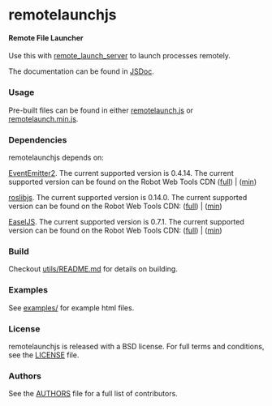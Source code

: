 remotelaunchjs
=======

#### Remote File Launcher
Use this with [remote_launch_server](../remote_launch_server) to launch processes remotely.

The documentation can be found in [JSDoc](https://guilhermelawless.github.io/remote_launch/remotelaunchjs/docs/).

### Usage
Pre-built files can be found in either [remotelaunch.js](build/remotelaunch.js) or [remotelaunch.min.js](build/remotelaunch.min.js).

### Dependencies
remotelaunchjs depends on:

[EventEmitter2](https://github.com/hij1nx/EventEmitter2). The current supported version is 0.4.14. The current supported version can be found on the Robot Web Tools CDN ([full](http://cdn.robotwebtools.org/EventEmitter2/0.4.14/eventemitter2.js)) | ([min](http://cdn.robotwebtools.org/EventEmitter2/0.4.14/eventemitter2.min.js))

[roslibjs](https://github.com/RobotWebTools/roslibjs). The current supported version is 0.14.0. The current supported version can be found on the Robot Web Tools CDN: ([full](http://cdn.robotwebtools.org/roslibjs/0.14.0/roslib.js)) | ([min](http://cdn.robotwebtools.org/roslibjs/0.14.0/roslib.min.js))

[EaselJS](https://github.com/CreateJS/EaselJS/). The current supported version is 0.7.1. The current supported version can be found on the Robot Web Tools CDN: ([full](http://cdn.robotwebtools.org/EaselJS/0.7.1/easeljs.js)) | ([min](http://cdn.robotwebtools.org/EaselJS/0.7.1/easeljs.min.js))

### Build
Checkout [utils/README.md](utils/README.md) for details on building.

### Examples
See [examples/](examples/) for example html files.

### License
remotelaunchjs is released with a BSD license. For full terms and conditions, see the [LICENSE](LICENSE.md) file.

### Authors
See the [AUTHORS](AUTHORS.md) file for a full list of contributors.
